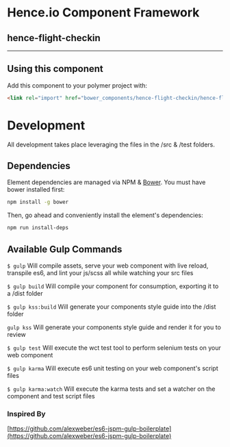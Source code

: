 # Hence.io Component Framework
## hence-flight-checkin

---



## Using this component

Add this component to your polymer project with:

```html
<link rel="import" href="bower_components/hence-flight-checkin/hence-flight-checkin.html" >
```

# Development

All development takes place leveraging the files in the /src & /test folders.

## Dependencies

Element dependencies are managed via NPM & [Bower](http://bower.io/). You must have bower installed first:

```bash
npm install -g bower
```

Then, go ahead and conveniently install the element's dependencies:

```bash
npm run install-deps
```

## Available Gulp Commands

```$ gulp```
Will compile assets, serve your web component with live reload, transpile es6, and lint your js/scss all while watching your src files

```$ gulp build```
Will compile your component for consumption, exporting it to a /dist folder

```$ gulp kss:build```
Will generate your components style guide into the /dist folder

```gulp kss```
Will generate your components style guide and render it for you to review

```$ gulp test```
Will execute the wct test tool to perform selenium tests on your web component

```$ gulp karma```
Will execute es6 unit testing on your web component's script files

```$ gulp karma:watch```
Will execute the karma tests and set a watcher on the component and test script files

### Inspired By
[https://github.com/alexweber/es6-jspm-gulp-boilerplate](https://github.com/alexweber/es6-jspm-gulp-boilerplate)
